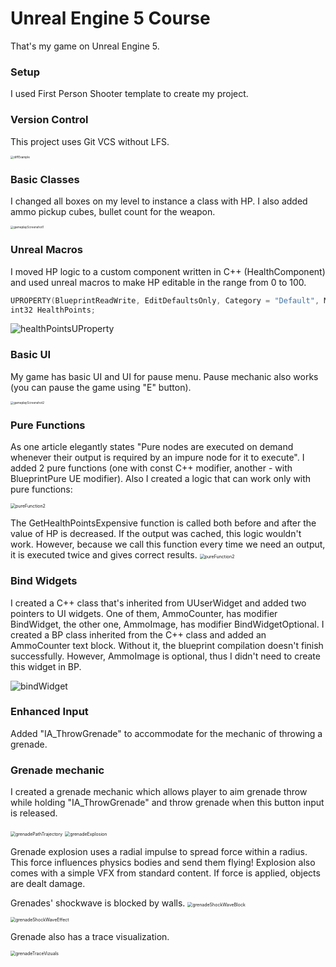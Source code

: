 # Unreal Engine 5 Course

That's my game on Unreal Engine 5.

### Setup

I used First Person Shooter template to create my project.

### Version Control

This project uses Git VCS without LFS.

<img src="./diffExample.png" alt="diffExample" style="zoom:33%;" />

### Basic Classes

I changed all boxes on my level to instance a class with HP. I also added ammo pickup cubes, bullet count for the weapon.

<img src="./gameplayScreenshot1.png" alt="gameplayScreenshot1" style="zoom: 33%;" />

### Unreal Macros

I moved HP logic to a custom component written in C++ (HealthComponent) and used unreal macros to make HP editable in the range from 0 to 100.

```c++
UPROPERTY(BlueprintReadWrite, EditDefaultsOnly, Category = "Default", Meta = (ClampMin = "0", ClampMax = "100"))
int32 HealthPoints;
```

![healthPointsUProperty](./healthPointsUProperty.png)

### Basic UI

My game has basic UI and UI for pause menu. Pause mechanic also works (you can pause the game using "E" button).

<img src="./gameplayScreenshot2.png" alt="gameplayScreenshot2" style="zoom:33%;" />

### Pure Functions

As one article elegantly states "Pure nodes are executed on demand whenever their output is required by an impure node for it to execute". I added 2 pure functions (one with const C++ modifier, another - with BlueprintPure UE modifier). Also I created a logic that can work only with pure functions:

<img src="./pureFunction2.png" alt="pureFunction2" style="zoom:50%;" />

The GetHealthPointsExpensive function is called both before and after the value of HP is decreased. If the output was cached, this logic wouldn't work. However, because we call this function every time we need an output, it is executed twice and gives correct results.
<img src="./pureFunction1.png" alt="pureFunction2" style="zoom:50%;" />

### Bind Widgets

I created a C++ class that's inherited from UUserWidget and added two pointers to UI widgets. One of them, AmmoCounter, has modifier BindWidget, the other one, AmmoImage, has modifier BindWidgetOptional. I created a BP class inherited from the C++ class and added an AmmoCounter text block. Without it, the blueprint compilation doesn't finish successfully. However, AmmoImage is optional, thus I didn't need to create this widget in BP.

![bindWidget](./bindWidget.png)

### Enhanced Input

Added "IA_ThrowGrenade" to accommodate for the mechanic of throwing a grenade.

### Grenade mechanic

I created a grenade mechanic which allows player to aim grenade throw while holding "IA_ThrowGrenade" and throw grenade when this button input is released.

<img src="./grenadePathTrajectory.png" alt="grenadePathTrajectory" style="zoom:50%;" />

<img src="./grenadeExplosion.png" alt="grenadeExplosion" style="zoom:50%;" />

Grenade explosion uses a radial impulse to spread force within a radius. This force influences physics bodies and send them flying! Explosion also comes with a simple VFX from standard content. If force is applied, objects are dealt damage.

Grenades' shockwave is blocked by walls.
<img src="./grenadeShockWaveBlock.png" alt="grenadeShockWaveBlock" style="zoom:50%;" />

<img src="./grenadeShockWaveEffect.png" alt="grenadeShockWaveEffect" style="zoom:50%;" />

Grenade also has a trace visualization.

<img src="./grenadeTraceVizuals.png" alt="grenadeTraceVizuals" style="zoom:50%;" />
